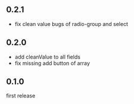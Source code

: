 ## 0.2.1
- fix clean value bugs of radio-group and select

## 0.2.0
- add cleanValue to all fields
- fix missing add button of array

## 0.1.0
first release